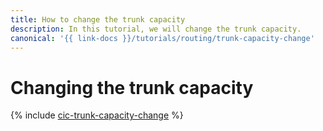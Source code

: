 ```yaml
---
title: How to change the trunk capacity
description: In this tutorial, we will change the trunk capacity.
canonical: '{{ link-docs }}/tutorials/routing/trunk-capacity-change'
---
```


# Changing the trunk capacity

{% include [cic-trunk-capacity-change](../../_tutorials/routing/trunk-capacity-change.md) %}

